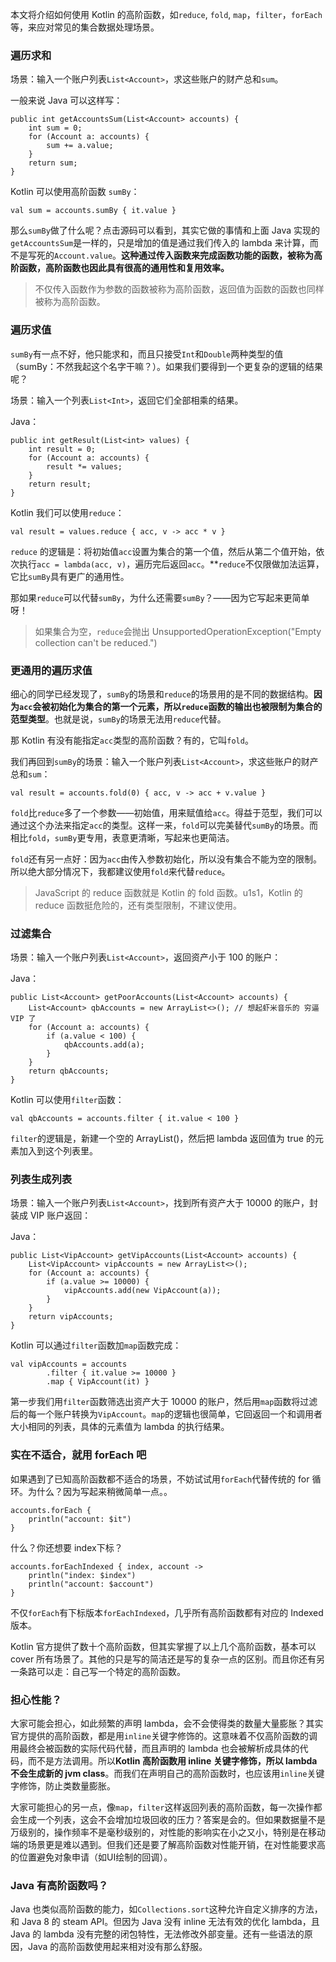 本文将介绍如何使用 Kotlin 的高阶函数，如`reduce`, `fold`, `map`，`filter`，`forEach` 等，来应对常见的集合数据处理场景。

### 遍历求和

场景：输入一个账户列表`List<Account>`，求这些账户的财产总和`sum`。

一般来说 Java 可以这样写：
```
public int getAccountsSum(List<Account> accounts) {
    int sum = 0;
    for (Account a: accounts) {
        sum += a.value;
    }
    return sum;
}
```

Kotlin 可以使用高阶函数 `sumBy`：

```
val sum = accounts.sumBy { it.value }
```

那么`sumBy`做了什么呢？点击源码可以看到，其实它做的事情和上面 Java 实现的`getAccountsSum`是一样的，只是增加的值是通过我们传入的 lambda 来计算，而不是写死的`Account.value`。**这种通过传入函数来完成函数功能的函数，被称为高阶函数，高阶函数也因此具有很高的通用性和复用效率。**

> 不仅传入函数作为参数的函数被称为高阶函数，返回值为函数的函数也同样被称为高阶函数。

### 遍历求值

`sumBy`有一点不好，他只能求和，而且只接受`Int`和`Double`两种类型的值（sumBy：不然我起这个名字干嘛？）。如果我们要得到一个更复杂的逻辑的结果呢？

场景：输入一个列表`List<Int>`，返回它们全部相乘的结果。

Java：
```
public int getResult(List<int> values) {
    int result = 0;
    for (Account a: accounts) {
        result *= values;
    }
    return result;
}
```

Kotlin 我们可以使用`reduce`：

```
val result = values.reduce { acc, v -> acc * v }
```

`reduce` 的逻辑是：将初始值`acc`设置为集合的第一个值，然后从第二个值开始，依次执行`acc = lambda(acc, v)`，遍历完后返回`acc`。**`reduce`不仅限做加法运算，它比`sumBy`具有更广的通用性。

那如果`reduce`可以代替`sumBy`，为什么还需要`sumBy`？——因为它写起来更简单呀！

> 如果集合为空，`reduce`会抛出 UnsupportedOperationException("Empty collection can't be reduced.")

### 更通用的遍历求值

细心的同学已经发现了，`sumBy`的场景和`reduce`的场景用的是不同的数据结构。**因为`acc`会被初始化为集合的第一个元素，所以`reduce`函数的输出也被限制为集合的范型类型**。也就是说，`sumBy`的场景无法用`reduce`代替。

那 Kotlin 有没有能指定`acc`类型的高阶函数？有的，它叫`fold`。

我们再回到`sumBy`的场景：输入一个账户列表`List<Account>`，求这些账户的财产总和`sum`：

```
val result = accounts.fold(0) { acc, v -> acc + v.value }
```

`fold`比`reduce`多了一个参数——初始值，用来赋值给`acc`。得益于范型，我们可以通过这个办法来指定`acc`的类型。这样一来，`fold`可以完美替代`sumBy`的场景。而相比`fold`，`sumBy`更专用，表意更清晰，写起来也更简洁。

`fold`还有另一点好：因为`acc`由传入参数初始化，所以没有集合不能为空的限制。所以绝大部分情况下，我都建议使用`fold`来代替`reduce`。

> JavaScript 的 reduce 函数就是 Kotlin 的 fold 函数。u1s1，Kotlin 的 reduce 函数挺危险的，还有类型限制，不建议使用。

### 过滤集合

场景：输入一个账户列表`List<Account>`，返回资产小于 100 的账户：

Java：
```
public List<Account> getPoorAccounts(List<Account> accounts) {
    List<Account> qbAccounts = new ArrayList<>(); // 想起虾米音乐的 穷逼 VIP 了
    for (Account a: accounts) {
        if (a.value < 100) {
            qbAccounts.add(a);
        }
    }
    return qbAccounts;
}
```

Kotlin 可以使用`filter`函数：
```
val qbAccounts = accounts.filter { it.value < 100 }
```

`filter`的逻辑是，新建一个空的 ArrayList()，然后把 lambda 返回值为 true 的元素加入到这个列表里。

### 列表生成列表

场景：输入一个账户列表`List<Account>`，找到所有资产大于 10000 的账户，封装成 VIP 账户返回：

Java：
```
public List<VipAccount> getVipAccounts(List<Account> accounts) {
    List<VipAccount> vipAccounts = new ArrayList<>();
    for (Account a: accounts) {
        if (a.value >= 10000) {
            vipAccounts.add(new VipAccount(a));
        }
    }
    return vipAccounts;
}

```

Kotlin 可以通过`filter`函数加`map`函数完成：
```
val vipAccounts = accounts
        .filter { it.value >= 10000 }
        .map { VipAccount(it) }
```

第一步我们用`filter`函数筛选出资产大于 10000 的账户，然后用`map`函数将过滤后的每一个账户转换为`VipAccount`。`map`的逻辑也很简单，它回返回一个和调用者大小相同的列表，具体的元素值为 lambda 的执行结果。

### 实在不适合，就用 forEach 吧

如果遇到了已知高阶函数都不适合的场景，不妨试试用`forEach`代替传统的 for 循环。为什么？因为写起来稍微简单一点。。

```
accounts.forEach {
    println("account: $it")
}
```

什么？你还想要 index下标？

```
accounts.forEachIndexed { index, account ->
    println("index: $index")
    println("account: $account")
}
```

不仅`forEach`有下标版本`forEachIndexed`，几乎所有高阶函数都有对应的 Indexed 版本。

Kotlin 官方提供了数十个高阶函数，但其实掌握了以上几个高阶函数，基本可以 cover 所有场景了。其他的只是写的简洁还是写的复杂一点的区别。而且你还有另一条路可以走：自己写一个特定的高阶函数。

### 担心性能？

大家可能会担心，如此频繁的声明 lambda，会不会使得类的数量大量膨胀？其实官方提供的高阶函数，都是用`inline`关键字修饰的。这意味着不仅高阶函数的调用最终会被函数的实际代码代替，而且声明的 lambda 也会被解析成具体的代码，而不是方法调用。所以**Kotlin 高阶函数用 inline 关键字修饰，所以 lambda 不会生成新的 jvm class**。而我们在声明自己的高阶函数时，也应该用`inline`关键字修饰，防止类数量膨胀。

大家可能担心的另一点，像`map`，`filter`这样返回列表的高阶函数，每一次操作都会生成一个列表，这会不会增加垃圾回收的压力？答案是会的。但如果数据量不是万级别的，操作频率不是毫秒级别的，对性能的影响实在小之又小，特别是在移动端的场景更是难以遇到。但我们还是要了解高阶函数对性能开销，在对性能要求高的位置避免对象申请（如UI绘制的回调）。

### Java 有高阶函数吗？

Java 也类似高阶函数的能力，如`Collections.sort`这种允许自定义排序的方法，和 Java 8 的 steam API。但因为 Java 没有 inline 无法有效的优化 lambda，且 Java 的 lambda 没有完整的闭包特性，无法修改外部变量。还有一些语法的原因，Java 的高阶函数使用起来相对没有那么舒服。
